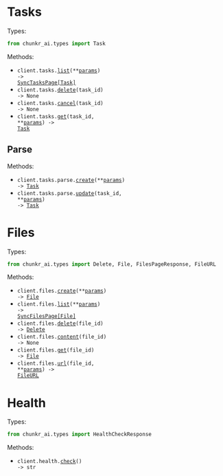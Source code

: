 # Tasks

Types:

```python
from chunkr_ai.types import Task
```

Methods:

- <code title="get /tasks">client.tasks.<a href="./src/chunkr_ai/resources/tasks/tasks.py">list</a>(\*\*<a href="src/chunkr_ai/types/task_list_params.py">params</a>) -> <a href="./src/chunkr_ai/types/task.py">SyncTasksPage[Task]</a></code>
- <code title="delete /tasks/{task_id}">client.tasks.<a href="./src/chunkr_ai/resources/tasks/tasks.py">delete</a>(task_id) -> None</code>
- <code title="get /tasks/{task_id}/cancel">client.tasks.<a href="./src/chunkr_ai/resources/tasks/tasks.py">cancel</a>(task_id) -> None</code>
- <code title="get /tasks/{task_id}">client.tasks.<a href="./src/chunkr_ai/resources/tasks/tasks.py">get</a>(task_id, \*\*<a href="src/chunkr_ai/types/task_get_params.py">params</a>) -> <a href="./src/chunkr_ai/types/task.py">Task</a></code>

## Parse

Methods:

- <code title="post /tasks/parse">client.tasks.parse.<a href="./src/chunkr_ai/resources/tasks/parse.py">create</a>(\*\*<a href="src/chunkr_ai/types/tasks/parse_create_params.py">params</a>) -> <a href="./src/chunkr_ai/types/task.py">Task</a></code>
- <code title="patch /tasks/parse/{task_id}">client.tasks.parse.<a href="./src/chunkr_ai/resources/tasks/parse.py">update</a>(task_id, \*\*<a href="src/chunkr_ai/types/tasks/parse_update_params.py">params</a>) -> <a href="./src/chunkr_ai/types/task.py">Task</a></code>

# Files

Types:

```python
from chunkr_ai.types import Delete, File, FilesPageResponse, FileURL
```

Methods:

- <code title="post /files">client.files.<a href="./src/chunkr_ai/resources/files.py">create</a>(\*\*<a href="src/chunkr_ai/types/file_create_params.py">params</a>) -> <a href="./src/chunkr_ai/types/file.py">File</a></code>
- <code title="get /files">client.files.<a href="./src/chunkr_ai/resources/files.py">list</a>(\*\*<a href="src/chunkr_ai/types/file_list_params.py">params</a>) -> <a href="./src/chunkr_ai/types/file.py">SyncFilesPage[File]</a></code>
- <code title="delete /files/{file_id}">client.files.<a href="./src/chunkr_ai/resources/files.py">delete</a>(file_id) -> <a href="./src/chunkr_ai/types/delete.py">Delete</a></code>
- <code title="get /files/{file_id}/content">client.files.<a href="./src/chunkr_ai/resources/files.py">content</a>(file_id) -> None</code>
- <code title="get /files/{file_id}">client.files.<a href="./src/chunkr_ai/resources/files.py">get</a>(file_id) -> <a href="./src/chunkr_ai/types/file.py">File</a></code>
- <code title="get /files/{file_id}/url">client.files.<a href="./src/chunkr_ai/resources/files.py">url</a>(file_id, \*\*<a href="src/chunkr_ai/types/file_url_params.py">params</a>) -> <a href="./src/chunkr_ai/types/file_url.py">FileURL</a></code>

# Health

Types:

```python
from chunkr_ai.types import HealthCheckResponse
```

Methods:

- <code title="get /health">client.health.<a href="./src/chunkr_ai/resources/health.py">check</a>() -> str</code>
